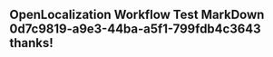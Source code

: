 <properties
ms.topic="hero-topic1"
ms.test1="hero-topic"
ms.test2="test"/>

## OpenLocalization Workflow Test MarkDown 0d7c9819-a9e3-44ba-a5f1-799fdb4c3643 thanks!
